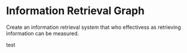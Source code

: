 # Information Retrieval Graph

Create an information retrieval system that who effectivess as retrieving information can be measured.

test